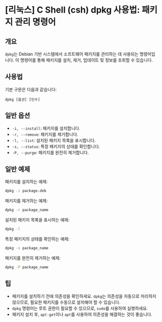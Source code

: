 # [리눅스] C Shell (csh) dpkg 사용법: 패키지 관리 명령어

## 개요
`dpkg`는 Debian 기반 시스템에서 소프트웨어 패키지를 관리하는 데 사용되는 명령어입니다. 이 명령어를 통해 패키지를 설치, 제거, 업데이트 및 정보를 조회할 수 있습니다.

## 사용법
기본 구문은 다음과 같습니다:
```
dpkg [옵션] [인수]
```

## 일반 옵션
- `-i, --install`: 패키지를 설치합니다.
- `-r, --remove`: 패키지를 제거합니다.
- `-l, --list`: 설치된 패키지 목록을 표시합니다.
- `-s, --status`: 특정 패키지의 상태를 확인합니다.
- `-P, --purge`: 패키지를 완전히 제거합니다.

## 일반 예제
패키지를 설치하는 예제:
```bash
dpkg -i package.deb
```

패키지를 제거하는 예제:
```bash
dpkg -r package_name
```

설치된 패키지 목록을 표시하는 예제:
```bash
dpkg -l
```

특정 패키지의 상태를 확인하는 예제:
```bash
dpkg -s package_name
```

패키지를 완전히 제거하는 예제:
```bash
dpkg -P package_name
```

## 팁
- 패키지를 설치하기 전에 의존성을 확인하세요. `dpkg`는 의존성을 자동으로 처리하지 않으므로, 필요한 패키지를 수동으로 설치해야 할 수 있습니다.
- `dpkg` 명령어는 루트 권한이 필요할 수 있으므로, `sudo`를 사용하여 실행하세요.
- 패키지 설치 후, `apt-get`이나 `apt`를 사용하여 의존성을 해결하는 것이 좋습니다.